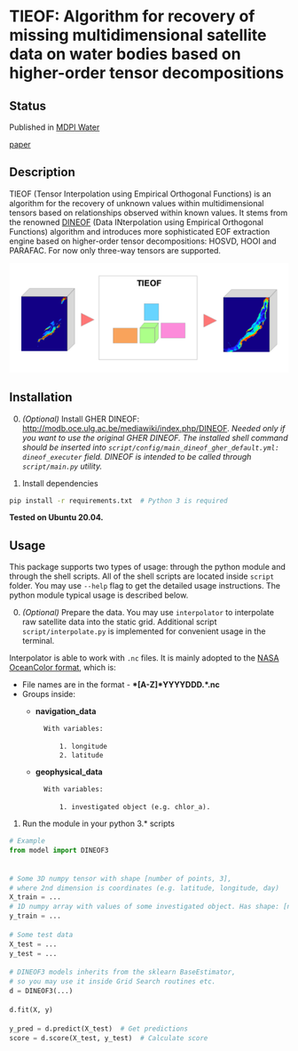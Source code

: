 # TIEOF: Algorithm for recovery of missing multidimensional satellite data on water bodies based on higher-order tensor decompositions

## Status

Published in [MDPI Water](https://www.mdpi.com/journal/water)

[paper](https://www.mdpi.com/2073-4441/13/18/2578) 

## Description

TIEOF (Tensor Interpolation using Empirical Orthogonal Functions) is an algorithm for the recovery of unknown values within multidimensional tensors based on relationships observed within known values. It stems from the renowned [DINEOF](http://modb.oce.ulg.ac.be/mediawiki/index.php/DINEOF) (Data INterpolation using Empirical Orthogonal Functions) algorithm and introduces more sophisticated EOF extraction engine based on higher-order tensor decompositions: HOSVD, HOOI and PARAFAC. For now only three-way tensors are supported.

![TIEOF](supp/tieof_art.png)


## Installation

0. *(Optional)* Install GHER DINEOF: http://modb.oce.ulg.ac.be/mediawiki/index.php/DINEOF. *Needed only if you want to use the original GHER DINEOF. The installed shell command should be inserted into `script/config/main_dineof_gher_default.yml: dineof_executer` field. DINEOF is intended to be called through `script/main.py` utility.*

1. Install dependencies  
```bash
pip install -r requirements.txt  # Python 3 is required
```

**Tested on Ubuntu 20.04.**

## Usage

This package supports two types of usage: through the python module and through the shell scripts. All of the shell scripts are located inside `script` folder. You may use `--help` flag to get the detailed usage instructions. The python module typical usage is described below.

0. *(Optional)* Prepare the data. You may use `interpolator` to interpolate raw satellite data into the static grid. Additional script `script/interpolate.py` is implemented for convenient usage in the terminal.

Interpolator is able to work with `.nc` files. It is mainly adopted to the [NASA OceanColor format](https://oceancolor.gsfc.nasa.gov/), which is:

* File names are in the format - **\*[A-Z]\*YYYYDDD.\*.nc**
* Groups inside:
    * **navigation_data**  

            With variables:  

                1. longitude  
                2. latitude

    * **geophysical_data**  

            With variables:  

                1. investigated object (e.g. chlor_a).

1. Run the module in your python 3.* scripts  
```python
# Example
from model import DINEOF3


# Some 3D numpy tensor with shape [number of points, 3], 
# where 2nd dimension is coordinates (e.g. latitude, longitude, day)
X_train = ...
# 1D numpy array with values of some investigated object. Has shape: [number of points].
y_train = ...

# Some test data
X_test = ...
y_test = ...

# DINEOF3 models inherits from the sklearn BaseEstimator, 
# so you may use it inside Grid Search routines etc.
d = DINEOF3(...)

d.fit(X, y)

y_pred = d.predict(X_test)  # Get predictions
score = d.score(X_test, y_test)  # Calculate score

```
